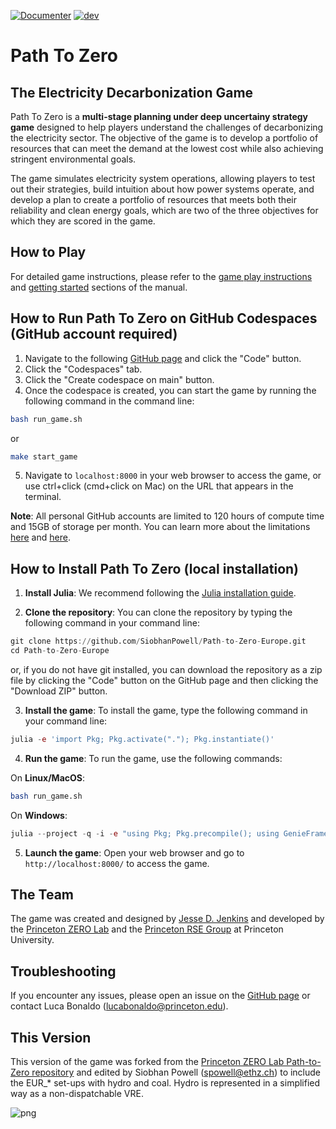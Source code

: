 [![Documenter](https://github.com/PrincetonZEROLab/Path-to-Zero/actions/workflows/documentation.yml/badge.svg)](https://github.com/PrincetonZEROLab/Path-to-Zero/actions/workflows/documentation.yml)
[![dev](https://img.shields.io/badge/docs-dev-blue.svg)](https://princetonzerolab.github.io/Path-to-Zero/dev/)

# Path To Zero
## The Electricity Decarbonization Game

Path To Zero is a **multi-stage planning under deep uncertainy strategy game** designed to help players understand the challenges of decarbonizing the electricity sector. The objective of the game is to develop a portfolio of resources that can meet the demand at the lowest cost while also achieving stringent environmental goals. 

The game simulates electricity system operations, allowing players to test out their strategies, build intuition about how power systems operate, and develop a plan to create a portfolio of resources that meets both their reliability and clean energy goals, which are two of the three objectives for which they are scored in the game.

## How to Play
For detailed game instructions, please refer to the [game play instructions](https://princetonzerolab.github.io/Path-to-Zero/dev/instructions/) and [getting started](https://princetonzerolab.github.io/Path-to-Zero/dev/getting_started/) sections of the manual.

## How to Run Path To Zero on GitHub Codespaces (GitHub account required)
1. Navigate to the following [GitHub page](https://github.com/PrincetonZEROLab/Path-to-Zero) and click the "Code" button.
2. Click the "Codespaces" tab.
3. Click the "Create codespace on main" button.
4. Once the codespace is created, you can start the game by running the following command in the command line:
```bash
bash run_game.sh
```
or
```bash
make start_game
```
5. Navigate to `localhost:8000` in your web browser to access the game, or use ctrl+click (cmd+click on Mac) on the URL that appears in the terminal.

**Note**: All personal GitHub accounts are limited to 120 hours of compute time and 15GB of storage per month. You can learn more about the limitations [here](https://docs.github.com/en/billing/managing-billing-for-github-codespaces/about-billing-for-github-codespaces) and [here](https://docs.github.com/en/codespaces/overview).

## How to Install Path To Zero (local installation)
1. **Install Julia**: We recommend following the [Julia installation guide](https://julialang.org/downloads/).

2. **Clone the repository**: You can clone the repository by typing the following command in your command line:
```julia
git clone https://github.com/SiobhanPowell/Path-to-Zero-Europe.git
cd Path-to-Zero-Europe
```
or, if you do not have git installed, you can download the repository as a zip file by clicking the "Code" button on the GitHub page and then clicking the "Download ZIP" button.

3. **Install the game**: To install the game, type the following command in your command line:
```julia
julia -e 'import Pkg; Pkg.activate("."); Pkg.instantiate()'
```

4. **Run the game**: To run the game, use the following commands:

On **Linux/MacOS**:
```bash
bash run_game.sh
```

On **Windows**:
```julia
julia --project -q -i -e "using Pkg; Pkg.precompile(); using GenieFramework; Genie.loadapp(); up();" 
```

5. **Launch the game**: Open your web browser and go to `http://localhost:8000/` to access the game.

## The Team
The game was created and designed by [Jesse D. Jenkins](https://mae.princeton.edu/people/faculty/jenkins) and developed by the [Princeton ZERO Lab](https://zero.lab.princeton.edu/) and the [Princeton RSE Group](https://researchcomputing.princeton.edu/services/research-software-engineering) at Princeton University.

## Troubleshooting
If you encounter any issues, please open an issue on the [GitHub page](https://github.com/PrincetonZEROLab/Path-to-Zero/issues) or contact Luca Bonaldo (lucabonaldo@princeton.edu).

## This Version
This version of the game was forked from the [Princeton ZERO Lab Path-to-Zero repository](https://github.com/PrincetonZEROLab/Path-to-Zero) and edited by Siobhan Powell (spowell@ethz.ch) to include the EUR_* set-ups with hydro and coal. Hydro is represented in a simplified way as a non-dispatchable VRE.  

![png](./docs/src/assets/EDG_board.svg)
